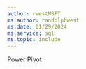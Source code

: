 ```yaml
---
author: rwestMSFT
ms.author: randolphwest
ms.date: 01/29/2024
ms.service: sql
ms.topic: include
---
```

 Power Pivot 

